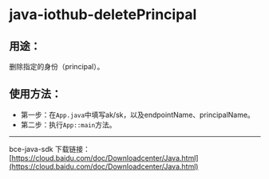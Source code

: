 # java-iothub-deletePrincipal

## 用途：

删除指定的身份（principal）。

## 使用方法：

* 第一步：在`App.java`中填写ak/sk，以及endpointName、principalName。
* 第二步：执行`App::main`方法。

---

bce-java-sdk 下载链接：[https://cloud.baidu.com/doc/Downloadcenter/Java.html](https://cloud.baidu.com/doc/Downloadcenter/Java.html)